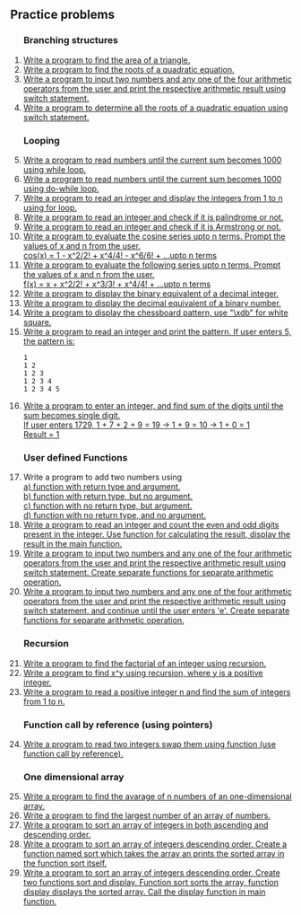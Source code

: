 ## Practice problems

<ol>
  <h3>Branching structures</h3>
  
  <li>
    <a href="./p01.c">
      Write a program to find the area of a triangle.  
    </a>
  </li>
    
  <li>
    <a href="./p02.c">Write a program to find the roots of a quadratic equation.</a>
  </li>
     
  <li>
    <a href="./p03.c">Write a program to input two numbers and any one of the four arithmetic operators from the user and print the respective arithmetic result using switch statement.</a>
  </li>
    
  <li>
    <a href="./p05.c">
      Write a program to determine all the roots of a quadratic equation using switch statement.
    </a>
  </li>
    
  <h3>Looping</h3>
  
  <li>
    <a href="./p06.c">Write a program to read numbers until the current sum becomes 1000 using while loop.</a>
  </li>
  
  <li>
    <a href="./p07.c">Write a program to read numbers until the current sum becomes 1000 using do-while loop.</a>
  </li>
    
  <li>
    <a href="./p08.c">Write a program to read an integer and display the integers from 1 to n using for loop.</a>
  </li>
    
  <li>
    <a href="./p09.c">Write a program to read an integer and check if it is palindrome or not.</a>
  </li>
    
  <li>
    <a href="./p10.c">Write a program to read an integer and check if it is Armstrong or not.</a>
  </li>

  <li>
    <a href="./p11.c">
        Write a program to evaluate the cosine series upto n terms. Prompt the values of x and n from the user.<br>
        cos(x) = 1 - x^2/2! + x^4/4! - x^6/6! + ...upto n terms
    </a>
  </li>

  <li>
    <a href="./p12.c">
        Write a program to evaluate the following series upto n terms. Prompt the values of x and n from the user.<br>
        f(x) = x + x^2/2! + x^3/3! + x^4/4! + ...upto n terms
    </a>
  </li>

  <li>
    <a href="./p13.c">
        Write a program to display the binary equivalent of a decimal integer.
    </a>
  </li>

  <li>
    <a href="./p14.c">
        Write a program to display the decimal equivalent of a binary number.
    </a>
  </li>

  <li>
    <a href="./p15.c">
        Write a program to display the chessboard pattern, use "\xdb" for white square.
    </a>
  </li>

  <li>
    <a href="./p16.c">Write a program to read an integer and print the pattern. If user enters 5, the pattern is:</a>
    
    1
    1 2
    1 2 3
    1 2 3 4
    1 2 3 4 5
  </li>

  <li>
    <a href="./p17.c">
        Write a program to enter an integer, and find sum of the digits until the sum becomes single digit.<br>
        If user enters 1729, 1 + 7 + 2 + 9 = 19 -> 1 + 9 = 10 -> 1 + 0 = 1<br>
        Result = 1<br>
    </a>
  </li>
    
  <h3>User defined Functions</h3>
  
  <li>
    Write a program to add two numbers using<br>
    <a href="./p18a.c">a) function with return type and argument.</a><br>
    <a href="./p18b.c">b) function with return type, but no argument.</a><br>
    <a href="./p18c.c">c) function with no return type, but argument.</a><br>
    <a href="./p18d.c">d) function with no return type, and no argument.</a>
  </li>

  <li>
    <a href="./p19.c">
      Write a program to read an integer and count the even and odd digits present in the integer.
      Use function for calculating the result, display the result in the main function.
    </a>
  </li>
  
  <li>
    <a href="./p20.c">
      Write a program to input two numbers and any one of the four arithmetic operators from the user and print the respective arithmetic result using switch statement.
      Create separate functions for separate arithmetic operation.
    </a>
  </li>

  <li>
    <a href="./p21.c">
        Write a program to input two numbers and any one of the four arithmetic operators from the user and print the respective arithmetic result using switch statement,
        and continue until the user enters 'e'. Create separate functions for separate arithmetic operation.
    </a>
  </li>
  
  <h3>Recursion</h3>

  <li>
    <a href="./p22.c">
      Write a program to find the factorial of an integer using recursion.
    </a>
  </li>

  <li>
    <a href="./p23.c">
      Write a program to find x^y using recursion, where y is a positive integer.
    </a>
  </li>

  <li>
    <a href="./p24.c">
      Write a program to read a positive integer n and find the sum of integers from 1 to n.
    </a>
  </li>

  <h3>Function call by reference (using pointers)</h3>
  
  <li>
    <a href="./p25.c">
      Write a program to read two integers swap them using function (use function call by reference).
    </a>
  </li>

  <h3>One dimensional array</h3>
  
  <li>
    <a href="./p26.c">
      Write a program to find the avarage of n numbers of an one-dimensional array.
    </a>
  </li>

  <li>
    <a href="./p27.c">
      Write a program to find the largest number of an array of numbers.
    </a>
  </li>

  <li>
    <a href="./p28.c">
      Write a program to sort an array of integers in both ascending and descending order.
    </a>
  </li>

  <li>
    <a href="./p29.c">
      Write a program to sort an array of integers descending order. Create a function named sort which takes the array an prints the sorted array in the function sort itself.
    </a>
  </li>

  <li>
    <a href="./p30.c">
      Write a program to sort an array of integers descending order. Create two functions sort and display. Function sort sorts the array, function display displays the sorted array. Call the display function in main function.
    </a>
  </li>
</ol>
